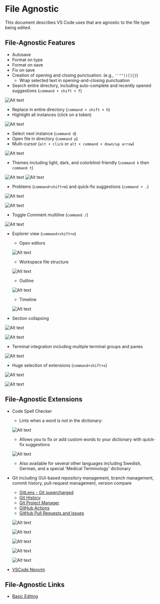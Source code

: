 # File Agnostic

This document describes VS Code uses that are agnostic to the file type being edited.

## File-Agnostic Features

- Autosave
- Format on type
- Format on save
- Fix on save
- Creation of opening and closing punctuation: (e.g., ```''""()[]{}```)
  - Wrap selected text in opening-and-closing punctuation
- Search entire directory, including auto-complete and recently opened suggestions (`command + shift + f`)

![Alt text](../pictures/file-agnostic/search-entire-directory.jpg)

- Replace in entire directory (`command + shift + h`)
- Highlight all instances (click on a token)

![Alt text](../pictures/file-agnostic/highlight-all-instances.jpg)

- Select next instance (`command d`)
- Open file in directory (`command p`)
- Multi-cursor (`alt + click` or `alt + command + down/up arrow`)

![Alt text](../pictures/file-agnostic/multicursor.jpg)

- Themes including light, dark, and colorblind-friendly (`command k` then `command t`)

![Alt text](../pictures/file-agnostic/themes-light-and-dark.jpg)
![Alt text](../pictures/file-agnostic/themes-light-example.jpg)

- Problems (`command+shift+m`) and quick-fix suggestions (`command + .`)

![Alt text](../pictures/file-agnostic/problems-view.jpg)

![Alt text](../pictures/file-agnostic/quickfix-context.jpg)

- Toggle Comment multiline (`command /`)

![Alt text](../pictures/file-agnostic/multi-line-commenting.jpg)

- Explorer view (`command+shift+e`)
  - Open editors

  ![Alt text](../pictures/file-agnostic/explorer-open-editors.jpg)
  
  - Workspace file structure
  
  ![Alt text](../pictures/file-agnostic/explorer-workspace-file-structure.jpg)
  
  - Outline
  
  ![Alt text](../pictures/file-agnostic/explorer-outline.jpg)
  
  - Timeline
  
  ![Alt text](../pictures/file-agnostic/explorer-timeline.jpg)

- Section collapsing

![Alt text](../pictures/file-agnostic/collapsing-sections-opened.jpg)

![Alt text](../pictures/file-agnostic/section-collapsing-collapsed.jpg)

- Terminal integration including multiple terminal groups and panes

![Alt text](../pictures/file-agnostic/terminal-integration.jpg)

- Huge selection of extensions (`command+shift+x`)

![Alt text](../pictures/file-agnostic/extensions-installed.jpg)

![Alt text](../pictures/file-agnostic/extensions-recommended.jpg)

## File-Agnostic Extensions

- Code Spell Checker
  - Lints when a word is not in the dictionary:
  
  ![Alt text](../pictures/file-agnostic/code-spell-check-linter.jpg)
  
  - Allows you to fix or add custom words to your dictionary with quick-fix suggestions
  
  ![Alt text](../pictures/file-agnostic/code-spell-check-quick-fix-suggestions.jpg)
  
  - Also available for several other languages including Swedish, German, and a special 'Medical Terminology' dictionary
- Git including GUI-based repository management, branch management, commit history, pull-request management, version compare
  - [GitLens - Git supercharged](https://marketplace.visualstudio.com/items?itemName=eamodio.gitlens)
  - [Git History](https://marketplace.visualstudio.com/items?itemName=donjayamanne.githistory)
  - [Git Project Manager](https://marketplace.visualstudio.com/items?itemName=felipecaputo.git-project-manager)
  - [GitHub Actions](https://marketplace.visualstudio.com/items?itemName=GitHub.vscode-github-actions)
  - [GitHub Pull Requests and Issues](https://marketplace.visualstudio.com/items?itemName=GitHub.vscode-pull-request-github)
  
  ![Alt text](../pictures/file-agnostic/git-gui-based-branch-management.jpg)

  ![Alt text](../pictures/file-agnostic/git-gui-based-repo-management.jpg)

  ![Alt text](../pictures/file-agnostic/git-gui-commit-history.jpg)

  ![Alt text](../pictures/file-agnostic/git-gui-pr-management.jpg)

  ![Alt text](../pictures/file-agnostic/git-gui-version-compare.jpg)

- [VSCode Neovim](https://marketplace.visualstudio.com/items?itemName=asvetliakov.vscode-neovim)

## File-Agnostic Links

- [Basic Editing](https://code.visualstudio.com/docs/editor/codebasics#:~:text=VS%20Code%20allows%20you%20to%20quickly%20search%20over%20all%20files,and%20enter%20your%20search%20term.)
